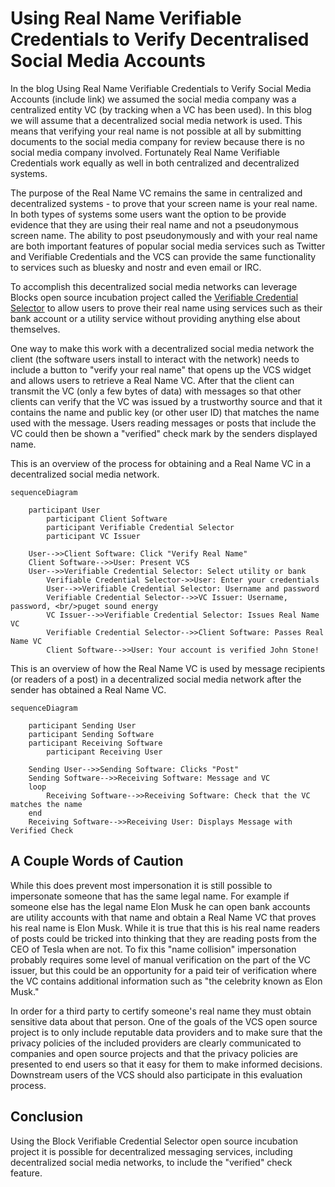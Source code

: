 # Using Real Name Verifiable Credentials to Verify Decentralised Social Media Accounts

In the blog Using Real Name Verifiable Credentials to Verify Social Media Accounts (include link) we assumed the social media company was a centralized entity VC (by tracking when a VC has been used). In this blog we will assume that a decentralized social media network is used. This means that verifying your real name is not possible at all by submitting documents to the social media company for review because there is no social media company involved. Fortunately Real Name Verifiable Credentials work equally as well in both centralized and decentralized systems.

The purpose of the Real Name VC remains the same in centralized and decentralized systems - to prove that your screen name is your real name. In both types of systems some users want the option to be provide evidence that they are using their real name and not a pseudonymous screen name. The ability to post pseudonymously and with your real name are both important features of popular social media services such as Twitter and Verifiable Credentials and the VCS can provide the same functionality to services such as bluesky and nostr and even email or IRC.

To accomplish this decentralized social media networks can leverage Blocks open source incubation project called the [Verifiable Credential Selector](https://developer.tbd.website/blog/announcing-web5-verifiable-credential-selector) 
to allow users to prove their real name using services such as their bank account
or a utility service without providing anything else about themselves.

One way to make this work with a decentralized social media network the client (the software users install to interact with the network) needs to include a button to "verify your real name" that opens up the VCS widget and allows users to retrieve a Real Name VC. After that the client can transmit the VC (only a few bytes of data) with messages so that other clients can verify that the VC was issued by a trustworthy source and that it contains the name and public key (or other user ID) that matches the name used with the message. Users reading messages or posts that include the VC could then be shown a "verified" check mark by the senders displayed name.  

This is an overview of the process for obtaining and a Real Name VC in a decentralized social media network.

```mermaid
sequenceDiagram

	participant User
        participant Client Software
        participant Verifiable Credential Selector 
        participant VC Issuer

	User-->>Client Software: Click "Verify Real Name"
	Client Software-->>User: Present VCS
	User-->>Verifiable Credential Selector: Select utility or bank 
        Verifiable Credential Selector->>User: Enter your credentials
        User-->>Verifiable Credential Selector: Username and password
        Verifiable Credential Selector-->>VC Issuer: Username, password, <br/>puget sound energy
        VC Issuer-->>Verifiable Credential Selector: Issues Real Name VC
        Verifiable Credential Selector-->>Client Software: Passes Real Name VC
        Client Software-->>User: Your account is verified John Stone! 

```

This is an overview of how the Real Name VC is used by message recipients (or readers of a post) in a decentralized social media network after the sender has obtained a Real Name VC.


```mermaid
sequenceDiagram

	participant Sending User
	participant Sending Software
	participant Receiving Software
        participant Receiving User

	Sending User-->>Sending Software: Clicks "Post"
	Sending Software-->>Receiving Software: Message and VC
	loop
		Receiving Software-->>Receiving Software: Check that the VC matches the name	
	end
	Receiving Software-->>Receiving User: Displays Message with Verified Check

```

## A Couple Words of Caution
While this does prevent most impersonation it is still possible to impersonate someone that has the same legal name. For example if someone else has the legal name Elon Musk he can open bank accounts are utility accounts with that name and obtain a Real Name VC that proves his real name is Elon Musk. While it is true that this is his real name readers of posts could be tricked into thinking that they are reading posts from the CEO of Tesla when are not. To fix this "name collision" impersonation probably requires some level of manual verification on the part of the VC issuer, but this could be an opportunity for a paid teir of verification where the VC contains additional information such as "the celebrity known as Elon Musk."

In order for a third party to certify someone's real name they must obtain sensitive data about that person. One of the goals of the VCS open source project is to only include reputable data providers and to make sure that the privacy policies of the included providers are clearly communicated to companies and open source projects and that the privacy policies are presented to end users so that it easy for them to make informed decisions. Downstream users of the VCS should also participate in this evaluation process.

## Conclusion
Using the Block Verifiable Credential Selector open source incubation project it is possible for decentralized messaging services, including decentralized social media networks,
to include the "verified" check feature.





